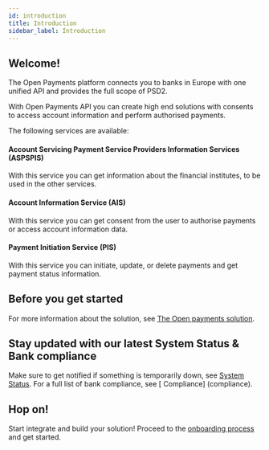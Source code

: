 ```yaml
---
id: introduction
title: Introduction
sidebar_label: Introduction
---
```

## Welcome!
The Open Payments platform connects you to banks in Europe with one unified API and provides the full scope of PSD2.

With Open Payments API you can create high end solutions with consents to access account information and perform authorised payments.

The following services are available:

#### Account Servicing Payment Service Providers Information Services (ASPSPIS)
With this service you can get information about the financial institutes, to be used in the other services.

#### Account Information Service (AIS)
With this service you can get consent from the user to authorise payments or access account information data.

#### Payment Initiation Service (PIS)
With this service you can initiate, update, or delete payments and get payment status information.

## Before you get started
For more information about the solution, see [The Open payments solution](theapis.md).

## Stay updated with our latest System Status & Bank compliance
Make sure to get notified if something is temporarily down, see [System Status](systemstatus.md). For a full list of bank compliance, see [ Compliance] (compliance).

## Hop on!
Start integrate and build your solution!
Proceed to the [onboarding process](getstarted.md) and get started.